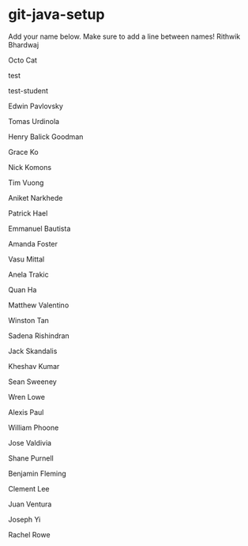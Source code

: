 # git-java-setup

Add your name below. Make sure to add a line between names!
Rithwik Bhardwaj

Octo Cat

test

test-student

Edwin Pavlovsky

Tomas Urdinola

Henry Balick Goodman

Grace Ko

Nick Komons

Tim Vuong

Aniket Narkhede

Patrick Hael

Emmanuel Bautista

Amanda Foster

Vasu Mittal

Anela Trakic

Quan Ha

Matthew Valentino

Winston Tan

Sadena Rishindran

Jack Skandalis

Kheshav Kumar

Sean Sweeney

Wren Lowe

Alexis Paul

William Phoone

Jose Valdivia

Shane Purnell

Benjamin Fleming

Clement Lee

Juan Ventura

Joseph Yi

Rachel Rowe
